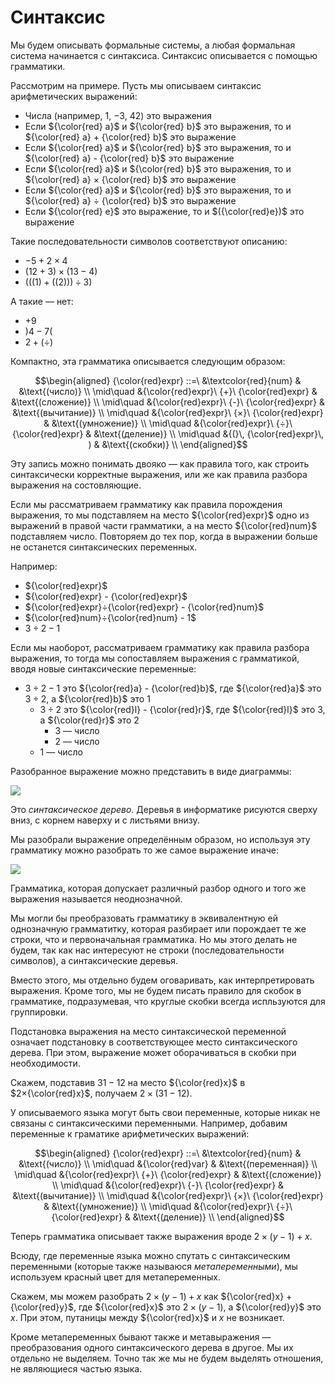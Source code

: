 # Синтаксис

Мы будем описывать формальные системы, а любая формальная система начинается с синтаксиса.
Синтаксис описывается с помощью грамматики.

Рассмотрим на примере. Пусть мы описываем синтаксис арифметических выражений:

- Числа (например, $1$, $-3$, $42$) это выражения
- Если ${\color{red} a}$ и ${\color{red} b}$ это выражения, то и ${\color{red} a} + {\color{red} b}$
это выражение
- Если ${\color{red} a}$ и ${\color{red} b}$ это выражения, то и ${\color{red} a} - {\color{red} b}$ это выражение
- Если ${\color{red} a}$ и ${\color{red} b}$ это выражения, то и ${\color{red} a} × {\color{red} b}$ это выражение
- Если ${\color{red} a}$ и ${\color{red} b}$ это выражения, то и ${\color{red} a} ÷ {\color{red} b}$
это выражение
- Если ${\color{red} e}$ это выражение, то и $({\color{red}e})$ это выражение

Такие последовательности символов соответствуют описанию:

- $-5 + 2×4$
- $(12 + 3)×(13 - 4)$
- $(((1)+((2))) ÷ 3)$

А такие — нет:

- $+9$
- $)4-7($
- $2 + (÷)$

Компактно, эта грамматика описывается следующим образом:

$$\begin{aligned}
{\color{red}expr} ::=\ &\textcolor{red}{num} & &\text{(число)} \\
\mid\quad &{\color{red}expr}\ {+}\ {\color{red}expr} & &\text{(сложение)} \\
\mid\quad &{\color{red}expr}\ {-}\ {\color{red}expr} & &\text{(вычитание)} \\
\mid\quad &{\color{red}expr}\ {×}\ {\color{red}expr} & &\text{(умножение)} \\
\mid\quad &{\color{red}expr}\ {÷}\ {\color{red}expr} & &\text{(деление)} \\
\mid\quad &{(}\, {\color{red}expr}\, ) & &\text{(скобки)} \\
\end{aligned}$$

Эту запись можно понимать двояко — как правила того, как строить синтаксически корректные выражения, или же как правила разбора выражения на состовляющие.

Если мы рассматриваем грамматику как правила порождения выражения, то мы подставляем на место ${\color{red}expr}$ одно из выражений в правой части грамматики, а на место ${\color{red}num}$ подставляем число. Повторяем до тех пор, когда в выражении больше не останется синтаксических переменных.

Например:

- ${\color{red}expr}$
- ${\color{red}expr} - {\color{red}expr}$
- ${\color{red}expr}÷{\color{red}expr} - {\color{red}num}$
- ${\color{red}num}÷{\color{red}num} - 1$
- $3÷2 - 1$

Если мы наоборот, рассматриваем грамматику как правила разбора выражения, то тогда мы сопоставляем
выражения с грамматикой, вводя новые синтаксические переменные:

- $3÷2 - 1$ это ${\color{red}a} - {\color{red}b}$, где ${\color{red}a}$ это $3÷2$, а ${\color{red}b}$ это $1$
    - $3÷2$ это ${\color{red}l} - {\color{red}r}$, где ${\color{red}l}$ это $3$, а ${\color{red}r}$ это $2$
        - $3$ — число
        - $2$ — число
    - $1$ — число

Разобранное выражение можно представить в виде диаграммы:

![](/_img/syn1.svg)

Это *синтаксическое дерево*. Деревья в информатике рисуются сверху вниз, с корнем наверху и с листьями внизу.

Мы разобрали выражение определённым образом, но используя эту грамматику можно разобрать то же самое выражение иначе:

![](/_img/syn2.svg)

Грамматика, которая допускает различный разбор одного и того же выражения называется неоднозначной.

Мы могли бы преобразовать грамматику в эквивалентную ей однозначную грамматитку, которая разбирает или порождает те же строки, что и первоначальная грамматика. Но мы этого делать не будем, так как нас интересуют не строки (последовательности символов), а синтаксические деревья.

Вместо этого, мы отдельно будем оговаривать, как интерпретировать выражения. Кроме того, мы не будем писать правило для скобок в грамматике, подразумевая, что круглые скобки всегда испльзуются для группировки.

Подстановка выражения на место синтаксической переменной означает подстановку в соответствующее место синтаксического дерева. При этом, выражение может оборачиваться в скобки при необходимости.

Скажем, подставив $31-12$ на место ${\color{red}x}$ в $2×{\color{red}x}$, получаем $2×(31 - 12)$.

У описываемого языка могут быть свои переменные, которые никак не связаны с синтаксическими переменными. Например, добавим переменные к граматике арифметических выражений:

$$\begin{aligned}
{\color{red}expr} ::=\ &\textcolor{red}{num} & &\text{(число)} \\
\mid\quad &{\color{red}var} & &\text{(переменная)} \\
\mid\quad &{\color{red}expr}\ {+}\ {\color{red}expr} & &\text{(сложение)} \\
\mid\quad &{\color{red}expr}\ {-}\ {\color{red}expr} & &\text{(вычитание)} \\
\mid\quad &{\color{red}expr}\ {×}\ {\color{red}expr} & &\text{(умножение)} \\
\mid\quad &{\color{red}expr}\ {÷}\ {\color{red}expr} & &\text{(деление)} \\
\end{aligned}$$

Теперь грамматика описывает также выражения вроде $2×(y-1) + x$.

Всюду, где переменные языка можно спутать с синтаксическим переменными (которые также называюся *метапеременными*), мы используем красный цвет для метапеременных.

Скажем, мы можем разобрать $2×(y-1) + x$ как ${\color{red}x} + {\color{red}y}$, где ${\color{red}x}$ это $2×(y-1)$, а ${\color{red}y}$ это $x$. При этом, путаницы между ${\color{red}x}$ и $x$ не возникает.

Кроме метапеременных бывают также и метавыражения — преобразования одного синтаксического дерева в другое. Мы их отдельно не выделяем. Точно так же мы не будем выделять отношения, не являющиеся частью языка.
